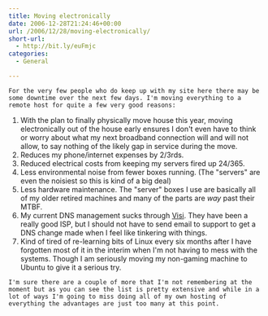 ```yaml
---
title: Moving electronically
date: 2006-12-28T21:24:46+00:00
url: /2006/12/28/moving-electronically/
short-url:
  - http://bit.ly/euFmjc
categories:
  - General

---
```

<div class='microid-mailto+http:sha1:516f274f68449eaeed9c61b0a20316fef43cbdea'>
  
    For the very few people who do keep up with my site here there may be some downtime over the next few days. I'm moving everything to a remote host for quite a few very good reasons:
  
  
  <ol>
    <li>
      With the plan to finally physically move house this year, moving electronically out of the house early ensures I don't even have to think or worry about what my next broadband connection will and will not allow, to say nothing of the likely gap in service during the move.
    </li>
    <li>
      Reduces my phone/internet expenses by 2/3rds.
    </li>
    <li>
      Reduced electrical costs from keeping my servers fired up 24/365.
    </li>
    <li>
      Less environmental noise from fewer boxes running. (The "servers" are even the noisiest so this is kind of a big deal)
    </li>
    <li>
      Less hardware maintenance. The "server" boxes I use are basically all of my older retired machines and many of the parts are <em>way</em> past their MTBF.
    </li>
    <li>
      My current DNS management sucks through <a href="http://www.visi.com">Visi</a>. They have been a really good ISP, but I should not have to send email to support to get a DNS change made when I feel like tinkering with things.
    </li>
    <li>
      Kind of tired of re-learning bits of Linux every six months after I have forgotten most of it in the interim when I'm not having to mess with the systems. Though I am seriously moving my non-gaming machine to Ubuntu to give it a serious try.
    </li>
  </ol>
  
  
    I'm sure there are a couple of more that I'm not remembering at the moment but as you can see the list is pretty extensive and while in a lot of ways I'm going to miss doing all of my own hosting of everything the advantages are just too many at this point.
  
